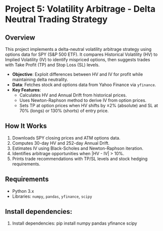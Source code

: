 # Project 5: Volatility Arbitrage - Delta Neutral Trading Strategy

## Overview
This project implements a delta-neutral volatility arbitrage strategy using options data for SPY (S&P 500 ETF). It compares Historical Volatility (HV) to Implied Volatility (IV) to identify mispriced options, then suggests trades with Take Profit (TP) and Stop Loss (SL) levels.

- **Objective**: Exploit differences between HV and IV for profit while maintaining delta neutrality.
- **Data**: Fetches stock and options data from Yahoo Finance via `yfinance`.
- **Key Features**:
  - Calculates HV and Annual Drift from historical prices.
  - Uses Newton-Raphson method to derive IV from option prices.
  - Sets TP at option prices when HV shifts by ±2% (absolute) and SL at 70% (longs) or 130% (shorts) of entry price.

## How It Works
1. Downloads SPY closing prices and ATM options data.
2. Computes 30-day HV and 252-day Annual Drift.
3. Estimates IV using Black-Scholes and Newton-Raphson iteration.
4. Identifies arbitrage opportunities when |HV - IV| > 10%.
5. Prints trade recommendations with TP/SL levels and stock hedging requirements.

## Requirements
- Python 3.x
- Libraries: `numpy`, `pandas`, `yfinance`, `scipy`

## Install dependencies:
1. Install dependencies:
    pip install numpy pandas yfinance scipy